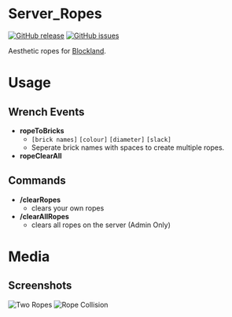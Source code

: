 # Server_Ropes
[![GitHub release](https://img.shields.io/github/release/zapk/Server_Ropes.svg)]() [![GitHub issues](https://img.shields.io/github/issues/zapk/Server_Ropes.svg)](https://github.com/zapk/Server_Ropes/issues)

Aesthetic ropes for [Blockland](http://blockland.us/).

# Usage

## Wrench Events
- **ropeToBricks**
	-	`[brick names]` `[colour]` `[diameter]` `[slack]`
	- Seperate brick names with spaces to create multiple ropes.
- **ropeClearAll**

## Commands
- **/clearRopes**
	-	clears your own ropes
- **/clearAllRopes**
	- clears all ropes on the server (Admin Only)

# Media

## Screenshots
![Two Ropes](http://i.imgur.com/LRZ0rW9.png)
![Rope Collision](http://i.imgur.com/3SNuWIw.png)
